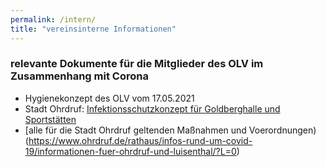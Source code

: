 ```yaml
---
permalink: /intern/
title: "vereinsinterne Informationen"
---
```


### relevante Dokumente für die Mitglieder des OLV im Zusammenhang mit Corona 

* Hygienekonzept des OLV vom 17.05.2021
* Stadt Ohrdruf: [Infektionsschutzkonzept für Goldberghalle und Sportstätten](https://www.ohrdruf.de/fileadmin/user_upload/Corona/2020-06-11_Infektionsschutzkonzept_GBH___Sportsta__tten.pdf)
* [alle für die Stadt Ohrdruf geltenden Maßnahmen und Voerordnungen)(https://www.ohrdruf.de/rathaus/infos-rund-um-covid-19/informationen-fuer-ohrdruf-und-luisenthal/?L=0)
